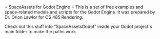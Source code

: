 = SpaceAssets for Godot Engine =
This is a set of free examples and space-related models and scripts for the Godot Engine. 
It was prepared by Dr. Orion Lawlor for CS 485 Rendering. 

Check out this stuff into "SpaceAssetsGodot" inside your Godot project's main folder to make the paths work.

